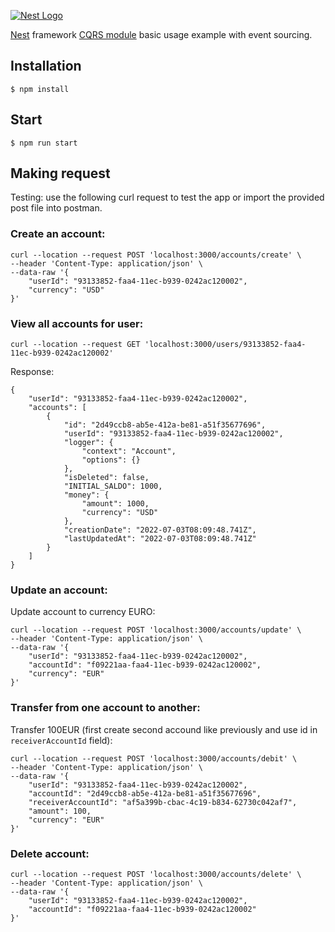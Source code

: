 [![Nest Logo](http://kamilmysliwiec.com/public/nest-logo.png)](http://kamilmysliwiec.com/)

[Nest](https://github.com/kamilmysliwiec/nest) framework [CQRS module](https://github.com/kamilmysliwiec/nest-cqrs) basic usage example with event sourcing.

## Installation

```
$ npm install
```

## Start

```
$ npm run start
```

## Making request
Testing: use the following curl request to test the app or import the provided post file into postman.

### Create an account:
```
curl --location --request POST 'localhost:3000/accounts/create' \
--header 'Content-Type: application/json' \
--data-raw '{
    "userId": "93133852-faa4-11ec-b939-0242ac120002",
    "currency": "USD"
}'
```

### View all accounts for user:
```
curl --location --request GET 'localhost:3000/users/93133852-faa4-11ec-b939-0242ac120002'
```
Response:

```
{
    "userId": "93133852-faa4-11ec-b939-0242ac120002",
    "accounts": [
        {
            "id": "2d49ccb8-ab5e-412a-be81-a51f35677696",
            "userId": "93133852-faa4-11ec-b939-0242ac120002",
            "logger": {
                "context": "Account",
                "options": {}
            },
            "isDeleted": false,
            "INITIAL_SALDO": 1000,
            "money": {
                "amount": 1000,
                "currency": "USD"
            },
            "creationDate": "2022-07-03T08:09:48.741Z",
            "lastUpdatedAt": "2022-07-03T08:09:48.741Z"
        }
    ]
}
```

### Update an account:
Update account to currency EURO:
```
curl --location --request POST 'localhost:3000/accounts/update' \
--header 'Content-Type: application/json' \
--data-raw '{
    "userId": "93133852-faa4-11ec-b939-0242ac120002",
    "accountId": "f09221aa-faa4-11ec-b939-0242ac120002",
    "currency": "EUR"
}'
```

### Transfer from one account to another:
Transfer 100EUR (first create second accound like previously and use id in `receiverAccountId` field):
```
curl --location --request POST 'localhost:3000/accounts/debit' \
--header 'Content-Type: application/json' \
--data-raw '{
    "userId": "93133852-faa4-11ec-b939-0242ac120002",
    "accountId": "2d49ccb8-ab5e-412a-be81-a51f35677696",
    "receiverAccountId": "af5a399b-cbac-4c19-b834-62730c042af7",
    "amount": 100,
    "currency": "EUR"
}'
```

### Delete account:
```
curl --location --request POST 'localhost:3000/accounts/delete' \
--header 'Content-Type: application/json' \
--data-raw '{
    "userId": "93133852-faa4-11ec-b939-0242ac120002",
    "accountId": "f09221aa-faa4-11ec-b939-0242ac120002"
}'
```